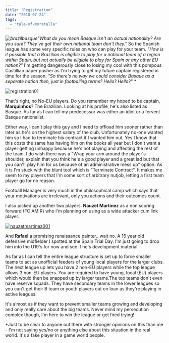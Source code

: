 ```yaml
---
title: "Registration"
date: "2010-07-24"
tags: 
  - "tale-of-moratalla"
---
```


_![](/assets/img/brazilbasque1.png "brazilbasque")"What do you mean Basque isn't an actual nationality? Are you sure? They've got their own national team don't they."_ So the Spanish league has some very specific rules on who can play for your team. _"How is it possible that a Brazilian is eligible to play for a national team of a region within Spain, but not actually be eligible to play for Spain or any other EU nation?"_ I'm getting dangerously close to losing my cool with this pompous Castillian paper pusher as I'm trying to get my future captain registered in time for the season. _"So there's no way we could consider Basque as a separate nation then, just in footballing terms? Hello? Hello?" \*_

![registration01](/assets/img/registration011.png "registration01")

That's right, no No-EU players. Do you remember my hoped to be captain, **Marquinhos**? The Brazilian. Looking at his profile, he's also listed as Basque. As far as I can tell my predecessor was either an idiot or a fervent Basque nationalist.

Either way, I can't play this guy and I need to offload him sooner rather than later as he's on the highest salary of the club. Unfortunately no-one wanted him so I had to terminate his contract if I wanted him out. Yes I know that this costs the same has having him on the books all year but I don't want a player getting unhappy because he's not playing and affecting the rest of the team. I do wish there was a "Wrap your arm around the player's shoulder, explain that you think he's a good player and a great lad but that you can't  play him for us because of an administrative mess up" option. As it is I'm stuck with the blunt tool which is "Terminate Contract". It makes me seem to my players that I'm some sort of arbitrary nutjob, letting a first team player go for no reason.

Football Manager is very much in the philosophical camp which says that your motivations are irrelevant, only you actions and their outcomes count.

I also picked up another two players. **Nauzet Martínez** as a non scoring forward (FC AM R) who I'm planning on using as a wide attacker cum link player.

[![](/assets/img/nauzetmartinez001-300x83.png "nauzetmartinez001")](http://spurious-logic.net/wp-content/uploads/2010/07/nauzetmartinez001.png)

And **Rafael** a promising renaissance painter.. wait no. A 16 year old defensive midfielder I spotted at the Spain Trial Day. I'm just going to drop him into the U19's for now and see if he's development material.

As far as I can tell the entire league structure is set up to force smaller teams to act as unofficial feeders of young local players for the larger clubs. The next league up lets you have 2 non-EU players while the top league allows 3 non-EU players. You are required to have young, local (EU) players which would then be snapped up by larger teams.The top teams don't even have reserve squads. They have secondary teams in the lower leagues so you can't get their B team or youth players out on loan as they're playing in active leagues.

It's almost as if they want to prevent smaller teams growing and developing and only really care about the big teams. Never mind my persecution complex though, I'm here to win the league or get fired trying!

\*Just to be clear to anyone out there with stronger opinions on this than me - I'm not saying yes/no or anything else about this situation in the real world. It's a fake player in a game world people.
